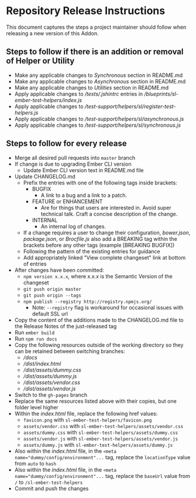 # Repository Release Instructions

This document captures the steps a project maintainer should follow when releasing a new version of this Addon.

## Steps to follow if there is an addition or removal of Helper or Utility

* Make any applicable changes to *Synchronous* section in README.md
* Make any applicable changes to *Asynchronous* section in README.md
* Make any applicable changes to *Utilities* section in README.md
* Apply applicable changes to */tests/.jshintrc* entries in */blueprints/sl-ember-test-helpers/index.js*
* Apply applicable changes to */test-support/helpers/sl/register-test-helpers.js*
* Apply applicable changes to */test-support/helpers/sl/asynchronous.js*
* Apply applicable changes to */test-support/helpers/sl/synchronous.js*


## Steps to follow for every release

* Merge all desired pull requests into `master` branch
* If change is due to upgrading Ember CLI version
    * Update Ember CLI version text in README.md file
* Update CHANGELOG.md
    * Prefix the entries with one of the following tags inside brackets:
        * BUGFIX
            * A link to a bug and a link to a patch.
        * FEATURE or ENHANCEMENT
            * Are for things that users are interested in. Avoid super technical talk. Craft a concise description of the change.
        * INTERNAL
            * An internal log of changes.
    * If a change requires a user to change their configuration, *bower.json*, *package.json*, or *Brocfile.js* also add a BREAKING tag within the brackets before any other tags (example [BREAKING BUGFIX])
    * Following the pattern of the existing entries for guidance
    * Add appropriately linked "View complete changeset" link at bottom of entries
* After changes have been committed:
    * `npm version x.x.x`, where *x.x.x* is the Semantic Version of the changeset
    * `git push origin master`
    * `git push origin --tags`
    * `npm publish --registry http://registry.npmjs.org/`
        * Note: `--registry` flag is workaround for occasional issues with default SSL url
* Copy the content of the additions made to the CHANGELOG.md file to the Release Notes of the just-released tag
* Run `ember build`
* Run `npm run docs`
* Copy the following resources outside of the working directory so they can be retained between switching branches:
    * */docs*
    * */dist/index.html*
    * */dist/assets/dummy.css*
    * */dist/assets/dummy.js*
    * */dist/assets/vendor.css*
    * */dist/assets/vendor.js*
* Switch to the `gh-pages` branch
* Replace the same resources listed above with their copies, but one folder level higher
* Within the *index.html* file, replace the following href values:
    * `favicon.png` with `sl-ember-test-helpers/favicon.png`
    * `assets/vendor.css` with `sl-ember-test-helpers/assets/vendor.css`
    * `assets/dummy.css` with `sl-ember-test-helpers/assets/dummy.css`
    * `assets/vendor.js` with `sl-ember-test-helpers/assets/vendor.js`
    * `assets/dummy.js` with `sl-ember-test-helpers/assets/dummy.js`
* Also within the *index.html* file, in the `<meta name="dummy/config/environment"...` tag, replace the `locationType` value from `auto` to `hash`
* Also within the *index.html* file, in the `<meta name="dummy/config/environment"...` tag, replace the `baseUrl` value from `/` to `/sl-ember-test-helpers`
* Commit and push the changes